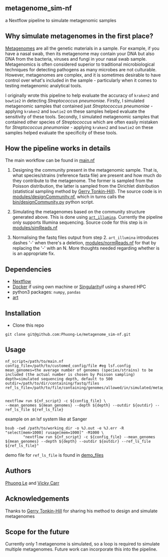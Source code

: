 ## metagenome_sim-nf 
a Nextflow pipeline to simulate metagenomic samples 

## Why simulate metagenomes in the first place?
[Metagenomes](https://en.wikipedia.org/wiki/Metagenomics) are all the genetic materials in a sample. For example, if you have a nasal swab, then its metagenome may contain your DNA but also DNA from the bacteria, viruses and fungi in your nasal swab sample. Metagenomics is often considered superior to traditional microbiological techniques for detecting pathogens as many microbes are not culturable. However, metagenomes are complex, and it is sometimes desirable to have control over what's included in the sample - particularly when it comes to testing metagenomic analytical tools. 

I originally wrote this pipeline to help evaluate the accuracy of `kraken2` and `bowtie2` in detecting *Streptococcus pneumoniae*. Firstly, I simulated metagenomic samples that contained just *Streptococcus pneumoniae* - applying `kraken2` and `bowtie2` on these samples helped evaluate the sensitivity of these tools. Secondly, I simulated metagenomic samples that contained other species of *Streptococcus* which are often easily mistaken for *Streptococcus pneumoniae* - applying `kraken2` and `bowtie2` on these samples helped evaluate the specificity of these tools.


## How the pipeline works in details
The main workflow can be found in [main.nf](https://github.com/Phuong-Le/metagenome_sim-nf/blob/main/main.nf)

1. Designing the community present in the metagenomic sample. That is, what species/strains (reference fasta file) are present and how much do they contribute to the metagenome. The former is sampled from the Poisson distribution, the latter is sampled from the Dirichlet distribution (statistical sampling method by [Gerry Tonkin-Hill](https://github.com/gtonkinhill)). The source code is in [modules/designCommunity.nf](https://github.com/Phuong-Le/metagenome_sim-nf/blob/main/modules/designCommunity.nf), which in turns calls the [bin/designCommunity.py](https://github.com/Phuong-Le/metagenome_sim-nf/blob/main/bin/designCommunity.py) python script.

2. Simulating the metagenomes based on the community structure generated above. This is done using [`art_illumina`](https://www.niehs.nih.gov/research/resources/software/biostatistics/art/index.cfm). Currently the pipeline only supports Illumina sequencing. Source code for this step is in [modules/simReads.nf](https://github.com/Phuong-Le/metagenome_sim-nf/blob/main/modules/simReads.nf)

3. Normalising the fastq files output from step 2. `art_illumina` introduces dashes '-' when there's a deletion, [modules/normReads.nf](https://github.com/Phuong-Le/metagenome_sim-nf/blob/main/modules/normReads.nf) for that by replacing the '-' with an N. More thoughts needed regarding whether is is an appropriate fix.


## Dependencies
- [Nextflow](https://www.nextflow.io/)
- [Docker](https://www.docker.com/) if using own machine or [Singularity](https://sylabs.io/singularity/)if using a shared HPC
- python3 packages: `numpy`, `pandas`
- [art](https://www.niehs.nih.gov/research/resources/software/biostatistics/art/index.cfm)


## Installation
- Clone this repo
``` 
git clone git@github.com:Phuong-Le/metagenome_sim-nf.git
```


## Usage
```
nf_script=/path/to/main.nf
config_file=/path/to/customed_config/file #eg lsf.config
mean_genomes=the average number of genomes (species/strains) to be included (the actual number is chosen by Poisson sampling)
depth=simulated sequencing depth, default to 500
outdir=/path/to/dir/containing/fastq/files
ref_ls_file=/path/to/file/containing/genomes/allowed/in/simulated/metagenome


nextflow run ${nf_script} -c ${config_file} \
--mean_genomes ${mean_genomes} --depth ${depth} --outdir ${outdir} --ref_ls_file ${ref_ls_file}
```

example on an lsf system like at Sanger
```
bsub -cwd /path/to/working_dir -o %J.out -e %J.err -R "select[mem>1000] rusage[mem=1000]" -M1000 \
        "nextflow run ${nf_script} -c ${config_file} --mean_genomes ${mean_genomes} --depth ${depth} --outdir ${outdir} --ref_ls_file ${ref_ls_file}"
```

demo file for `ref_ls_file` is found in [demo_files](https://github.com/Phuong-Le/metagenome_sim-nf/blob/main/demo_files/ref_ls.txt)


## Authors 
[Phuong Le](https://github.com/Phuong-Le) and [Vicky Carr](https://github.com/blue-moon22)

## Acknowledgements
Thanks to [Gerry Tonkin-Hill](https://github.com/gtonkinhill) for sharing his method to design and simulate metagenomes

## Scope for the future
Currently only 1 metagenome is simulated, so a loop is required to simulate multiple metagenomes. Future work can incorporate this into the pipeline. 